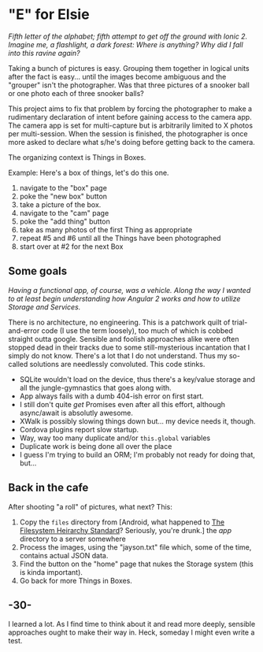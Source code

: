 
# "E" for Elsie

_Fifth letter of the alphabet; fifth attempt to get off the ground with Ionic 2. Imagine me, a flashlight, a dark forest: Where is anything? Why did I fall into this ravine again?_

Taking a bunch of pictures is easy. Grouping them together in logical units after the fact is easy... until the images become ambiguous and the "grouper" isn't the photographer. Was that three pictures of a snooker ball or one photo each of three snooker balls?

This project aims to fix that problem by forcing the photographer to make a rudimentary declaration of intent before gaining access to the camera app. The camera app is set for multi-capture but is arbitrarily limited to X photos per multi-session. When the session is finished, the photographer is once more asked to declare what s/he's doing before getting back to the camera.

The organizing context is Things in Boxes.

Example: Here's a box of things, let's do this one.

1. navigate to the "box" page
7. poke the "new box" button
7. take a picture of the box.
7. navigate to the "cam" page
7. poke the "add thing" button
7. take as many photos of the first Thing as appropriate
7. repeat #5 and #6 until all the Things have been photographed
7. start over at #2 for the next Box

## Some goals

_Having a functional app, of course, was a vehicle. Along the way I wanted to at least begin understanding how Angular 2 works and how to utilize Storage and Services._

There is no architecture, no engineering. This is a patchwork quilt of trial-and-error code (I use the term loosely), too much of which is cobbed straight outta google. Sensible and foolish approaches alike were often stopped dead in their tracks due to some still-mysterious incantation that I simply do not know. There's a lot that I do not understand. Thus my so-called solutions are needlessly convoluted. This code stinks.

* SQLite wouldn't load on the device, thus there's a key/value storage and all the jungle-gymnastics that goes along with.
* App always fails with a dumb 404-ish error on first start.
* I still don't quite _get_ Promises even after all this effort, although async/await is absolutly awesome.
* XWalk is possibly slowing things down but... my device needs it, though.
* Cordova plugins report slow startup.
* Way, way too many duplicate and/or `this.global` variables
* Duplicate work is being done all over the place
* I guess I'm trying to build an ORM; I'm probably not ready for doing that, but...

## Back in the cafe

After shooting "a roll" of pictures, what next? This:

1. Copy the `files` directory from [Android, what happened to [The Filesystem Heirarchy Standard](https://en.wikipedia.org/wiki/Filesystem_Hierarchy_Standard)? Seriously, you're drunk.] the _app_ directory to a server somewhere
7. Process the images, using the "jayson.txt" file which, some of the time, contains actual JSON data.
7. Find the button on the "home" page that nukes the Storage system (this is kinda important).
7. Go back for more Things in Boxes.

## -30-
I learned a lot. As I find time to think about it and read more deeply, sensible approaches ought to make their way in. Heck, someday I might even write a test.
